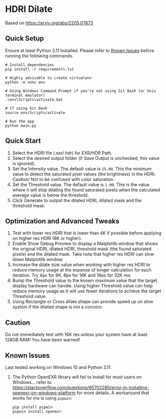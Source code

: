 # HDRI Dilate

Based on https://arxiv.org/abs/2205.07873

## Quick Setup

Ensure at least Python 3.11 installed. Please refer to [Known Issues](#known-issues) before running the following commands.

```shell
# Install dependencies
pip install -r requirements.txt

# Highly advisable to create virtualenv
python -m venv env

# Using Windows Command Prompt if you're not using Git Bash (or Unix terminal emulator)
.\env\Scripts\activate.bat

# If using Git Bash
source env/Scripts/activate

# Run the app
python main.py
```

## Quick Start

1. Select the HDRI file (.exr/.hdr) for EXR/HDR Path.
2. Select the desired output folder (if Save Output is unchecked, this value is ignored).
3. Set the Intensity value. The default value is `15.00`. This the minimum value to detect the saturated pixel values (the brightness) in the HDRI. Caution! Not to be confused with color saturation.
4. Set the Threshold value. The default value is `1.00`. This is the value where it will stop dilating the found saturated pixels when the calculated average value is below the threshold.
5. Click Generate to output the dilated HDRI, dilated mask and the threshold mask.

## Optimization and Advanced Tweaks

1. Test with lower res HDRI that is lower than 4K if possible before applying on higher res HDRI (8K or higher).
2. Enable Show Debug Preview to display a Matplotlib window that shows the original HDRI, dilated HDRI, threshold mask (the found saturated pixels) and the dilated mask. Take note that higher res HDRI can slow down Matplotlib window.
3. Increase the dilate size value when working with higher res HDRI to reduce memory usage at the expense of longer calculation for each iteration. Try 4px for 8K, 8px for 16K and 16px for 32K res.
4. Bump the Threshold value to the known maximum value that the target display hardware can handle. Using higher Threshold value can help reduce memory usage as it will use fewer iterations to achieve the target Threshold value.
5. Using Rectangle or Cross dilate shape can provide speed up on slow system if the dilated shape is not a concern.

## Caution

Do not immediately test with 16K res unless your system have at least 128GB RAM! You have been warned!

## Known Issues

Last tested working on Windows 10 and Python 3.11.

1. The Python OpenEXR library will fail to install for most users on Windows... refer to https://stackoverflow.com/questions/65702285/error-in-installing-openexr-on-windows-platform for more details.
   A workaround that works for me is using `pipwin`:
   ```commandline
   pip install pipwin
   pipwin install openexr
   ```
